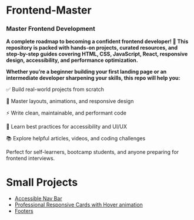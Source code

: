 # Frontend-Master
### Master Frontend Development
**A complete roadmap to becoming a confident frontend developer! 🚀 This repository is packed with hands-on projects, curated resources, and step-by-step guides covering HTML, CSS, JavaScript, React, responsive design, accessibility, and performance optimization.**

**Whether you’re a beginner building your first landing page or an intermediate developer sharpening your skills, this repo will help you:**

✅ Build real-world projects from scratch

🎨 Master layouts, animations, and responsive design

⚡ Write clean, maintainable, and performant code

🧠 Learn best practices for accessibility and UI/UX

📚 Explore helpful articles, videos, and coding challenges

Perfect for self-learners, bootcamp students, and anyone preparing for frontend interviews.




# Small Projects
- [Accessible Nav Bar](./navigation/README.md)
- [Professional Responsive Cards with Hover animation](./responsive-cards/README.md)
- [Footers](./footers/README.md)